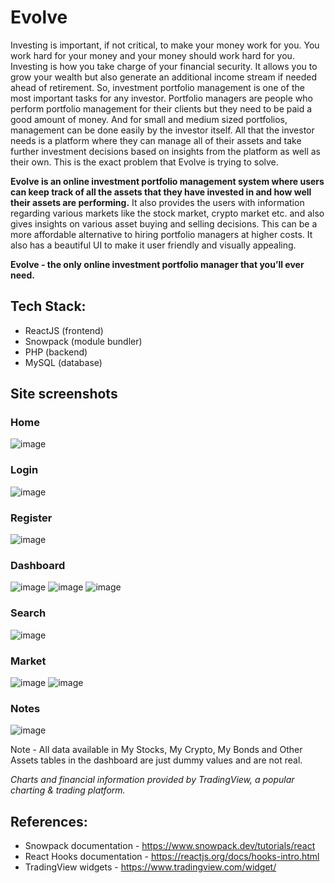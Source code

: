 # Evolve
Investing is important, if not critical, to make your money work for you. You work hard for your money and your money should work hard for you. Investing is how you take charge of your financial security. It allows you to grow your wealth but also generate an additional income stream if needed ahead of retirement. So, investment portfolio management is one of the most important tasks for any investor. Portfolio managers are people who perform portfolio management for their clients but they need to be paid a good amount of money. And for small and medium sized portfolios, management can be done easily by the investor itself. All that the investor needs is a platform where they can manage all of their assets and take further investment decisions based on insights from the platform as well as their own. This is the exact problem that Evolve is trying to solve.

**Evolve is an online investment portfolio management system where users can keep track of all the assets that they have invested in and how well their assets are performing.** It also provides the users with information regarding various markets like the stock market, crypto market etc. and also gives insights on various asset buying and selling decisions. This can be a more affordable alternative to hiring portfolio managers at higher costs. It also has a beautiful UI to make it user friendly and visually appealing.

**Evolve - the only online investment portfolio manager that you’ll ever need.**


## Tech Stack:

- ReactJS (frontend)
- Snowpack (module bundler)
- PHP (backend)
- MySQL (database)


## Site screenshots
### Home
![image](https://user-images.githubusercontent.com/43838718/115106143-c3878180-9f80-11eb-9117-0f274f47747d.png)
### Login
![image](https://user-images.githubusercontent.com/43838718/115106145-c5514500-9f80-11eb-987d-a9c05ec88ed5.png)
### Register
![image](https://user-images.githubusercontent.com/43838718/115106146-c6827200-9f80-11eb-8d53-f32517f510ee.png)
### Dashboard
![image](https://user-images.githubusercontent.com/43838718/115106252-54f6f380-9f81-11eb-8ca2-f91fbc832c68.png)
![image](https://user-images.githubusercontent.com/43838718/115106253-56282080-9f81-11eb-902a-13e571634b78.png)
![image](https://user-images.githubusercontent.com/43838718/115106254-57f1e400-9f81-11eb-962f-3225cb900e7a.png)
### Search
![image](https://user-images.githubusercontent.com/43838718/115106255-588a7a80-9f81-11eb-81ae-a4b59d23eaf6.png)
### Market
![image](https://user-images.githubusercontent.com/43838718/115106315-b61ec700-9f81-11eb-87e7-1ac282511a68.png)
![image](https://user-images.githubusercontent.com/43838718/115106316-b74ff400-9f81-11eb-88b4-53a4779c34bd.png)
### Notes
![image](https://user-images.githubusercontent.com/43838718/115106256-59bba780-9f81-11eb-813e-193631e4bd9d.png)

Note - All data available in My Stocks, My Crypto, My Bonds and Other Assets tables in the dashboard are just dummy values and are not real.

*Charts and financial information provided by TradingView, a popular charting & trading platform.*


## References:

- Snowpack documentation - https://www.snowpack.dev/tutorials/react
- React Hooks documentation - https://reactjs.org/docs/hooks-intro.html
- TradingView widgets - https://www.tradingview.com/widget/
